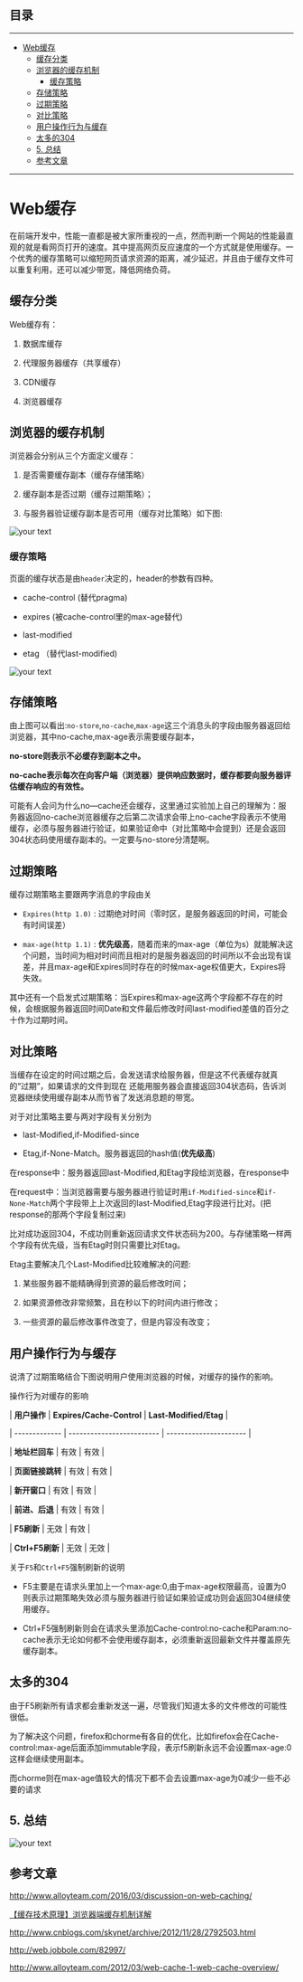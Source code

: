 ## 目录
---
- [Web缓存](#Web缓存)
  - [缓存分类](#缓存分类)
  - [浏览器的缓存机制](#浏览器的缓存机制)
    - [缓存策略](#缓存策略)
  - [存储策略](#存储策略)
  - [过期策略](#过期策略)
  - [对比策略](#对比策略)
  - [用户操作行为与缓存](#用户操作行为与缓存)
  - [太多的304](#太多的304)
  - [5. 总结](#5-总结)
  - [参考文章](#参考文章)
---

# Web缓存

在前端开发中，性能一直都是被大家所重视的一点，然而判断一个网站的性能最直观的就是看网页打开的速度。其中提高网页反应速度的一个方式就是使用缓存。一个优秀的缓存策略可以缩短网页请求资源的距离，减少延迟，并且由于缓存文件可以重复利用，还可以减少带宽，降低网络负荷。

## 缓存分类

Web缓存有：

1. 数据库缓存

2. 代理服务器缓存（共享缓存）

3. CDN缓存

4. 浏览器缓存

## 浏览器的缓存机制

浏览器会分别从三个方面定义缓存：

1. 是否需要缓存副本（缓存存储策略）

2. 缓存副本是否过期（缓存过期策略）；

3. 与服务器验证缓存副本是否可用（缓存对比策略）如下图:

![your text](http://o7bk1ffzo.bkt.clouddn.com/1500796319004)

### 缓存策略

页面的缓存状态是由`header`决定的，header的参数有四种。

- cache-control (替代pragma)

- expires (被cache-control里的max-age替代)

- last-modified

- etag （替代last-modified)

![your text](http://o7bk1ffzo.bkt.clouddn.com/1500797355879)

## 存储策略

由上图可以看出:`no-store`,`no-cache`,`max-age`这三个消息头的字段由服务器返回给浏览器，其中no-cache,max-age表示需要缓存副本，

**no-store则表示不必缓存到副本之中。**

**no-cache表示每次在向客户端（浏览器）提供响应数据时，缓存都要向服务器评估缓存响应的有效性。**

可能有人会问为什么no—cache还会缓存，这里通过实验加上自己的理解为：服务器返回no-cache浏览器缓存之后第二次请求会带上no-cache字段表示不使用缓存，必须与服务器进行验证，如果验证命中（对比策略中会提到）还是会返回304状态码使用缓存副本的。一定要与no-store分清楚啊。

## 过期策略

缓存过期策略主要跟两字消息的字段由关

- `Expires(http 1.0)` : 过期绝对时间（零时区，是服务器返回的时间，可能会有时间误差）

- `max-age(http 1.1)` : **优先级高**，随着而来的max-age（单位为s）就能解决这个问题，当时间为相对时间而且相对的是服务器返回的时间所以不会出现有误差，并且max-age和Expires同时存在的时候max-age权值更大，Expires将失效。

其中还有一个启发式过期策略：当Expires和max-age这两个字段都不存在的时候，会根据服务器返回时间Date和文件最后修改时间last-modified差值的百分之十作为过期时间。

## 对比策略

当缓存在设定的时间过期之后，会发送请求给服务器，但是这不代表缓存就真的“过期”，如果请求的文件到现在 还能用服务器会直接返回304状态码，告诉浏览器继续使用缓存副本从而节省了发送消息题的带宽。

对于对比策略主要与两对字段有关分别为

- last-Modified,if-Modified-since

- Etag,if-None-Match。服务器返回的hash值(**优先级高**)

在response中：服务器返回last-Modified,和Etag字段给浏览器，在response中

在request中：当浏览器需要与服务器进行验证时用`if-Modified-since`和`if-None-Match`两个字段带上上次返回的last-Modified,Etag字段进行比对。(把response的那两个字段复制过来)

比对成功返回304，不成功则重新返回请求文件状态码为200。与存储策略一样两个字段有优先级，当有Etag时则只需要比对Etag。

Etag主要解决几个Last-Modified比较难解决的问题:

1. 某些服务器不能精确得到资源的最后修改时间；

2. 如果资源修改非常频繁，且在秒以下的时间内进行修改；

3. 一些资源的最后修改事件改变了，但是内容没有改变；

## 用户操作行为与缓存

说清了过期策略结合下图说明用户使用浏览器的时候，对缓存的操作的影响。

操作行为对缓存的影响

| **用户操作**      | **Expires/Cache-Control** | **Last-Modified/Etag** |

| ------------- | ------------------------- | ---------------------- |

| **地址栏回车**     | 有效                        | 有效                     |

| **页面链接跳转**    | 有效                        | 有效                     |

| **新开窗口**      | 有效                        | 有效                     |

| **前进、后退**     | 有效                        | 有效                     |

| **F5刷新**      | 无效                        | 有效                     |

| **Ctrl+F5刷新** | 无效                        | 无效                     |

关于`F5`和`Ctrl+F5`强制刷新的说明

- F5主要是在请求头里加上一个max-age:0,由于max-age权限最高，设置为0则表示过期策略失效必须与服务器进行验证如果验证成功则会返回304继续使用缓存。

- Ctrl+F5强制刷新则会在请求头里添加Cache-control:no-cache和Param:no-cache表示无论如何都不会使用缓存副本，必须重新返回最新文件并覆盖原先缓存副本。

## 太多的304

由于F5刷新所有请求都会重新发送一遍，尽管我们知道太多的文件修改的可能性很低。

为了解决这个问题，firefox和chorme有各自的优化，比如firefox会在Cache-control:max-age后面添加immutable字段，表示f5刷新永远不会设置max-age:0 这样会继续使用副本。

而chorme则在max-age值较大的情况下都不会去设置max-age为0减少一些不必要的请求

## 5. 总结

![your text](http://o7bk1ffzo.bkt.clouddn.com/1500799067808)

## 参考文章

http://www.alloyteam.com/2016/03/discussion-on-web-caching/

[【缓存技术原理】浏览器端缓存机制详解](http://blog.csdn.net/moshenglv/article/details/52020563)

http://www.cnblogs.com/skynet/archive/2012/11/28/2792503.html

http://web.jobbole.com/82997/

http://www.alloyteam.com/2012/03/web-cache-1-web-cache-overview/

